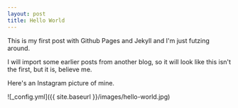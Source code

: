```yaml
---
layout: post
title: Hello World
---
```

This is my first post with Github Pages and Jekyll and I'm just futzing around. 

I will import some earlier posts from another blog, so it will look like this isn't the first, but it is, believe me.

Here's an Instagram picture of mine.

![_config.yml]({{ site.baseurl }}/images/hello-world.jpg)